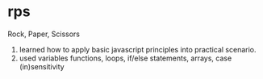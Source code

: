 # rps
Rock, Paper, Scissors


1. learned how to apply basic javascript principles into practical scenario.
2. used variables functions, loops, if/else statements, arrays, case (in)sensitivity 
